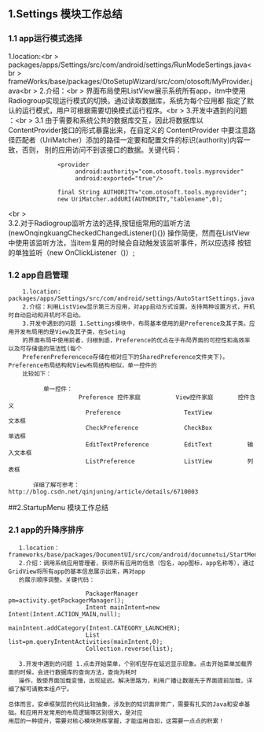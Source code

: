 ## 1.Settings 模块工作总结
### 1.1 app运行模式选择
1.location:<br \>
packages/apps/Settings/src/com/android/settings/RunModeSertings.java<br \>             frameWorks/base/packages/OtoSetupWizard/src/com/otosoft/MyProvider.java<br \>
2.介绍：<br \>
       界面布局使用ListView展示系统所有app，itm中使用Radiogroup实现运行模式的切换。通过读取数据库，系统为每个应用都
       指定了默认的运行模式，用户可根据需要切换模式运行程序。<br \>
3.开发中遇到的问题 ：<br \>
             3.1 由于需要和系统公共的数据库交互，因此将数据库以ContentProvider接口的形式暴露出来，在自定义的
             ContentProvider 中要注意路径匹配者（UriMatcher）添加的路径一定要和配置文件的标识(authority)内容一致，否则，
             别的应用访问不到该接口的数据。关键代码：
                                       
                  <provider  
                       android:authority="com.otosoft.tools.myprovider"
                       android:exported="true"/>

                  final String AUTHORITY="com.otosoft.tools.myprovider";
                  new UriMatcher.addURI(AUTHORITY,"tablename",0);
<br \>                  
              3.2.对于Radiogroup监听方法的选择,按钮组常用的监听方法(newOnqingkuangCheckedChangedListener(){})
             操作简便，然而在ListView中使用该监听方法，当item复用的时候会自动触发该监听事件，所以应选择
             按钮的单独监听（new OnClickListener（)）;


###    1.2 app自启管理
        1.location: packages/apps/Settings/src/com/android/settings/AutoStartSettings.java 
        2.介绍：利用ListView显示第三方应用，对app启动方式设置，支持两种设置方式，开机时自动启动和开机时不启动。
        3.开发中遇到的问题 1.Settings模块中，布局基本使用的是Preference及其子类。应用开发布局用的是View及其子类，在Seting
        的界面布局中使用前者，归根到底，Preference的优点在于布局界面的可控性和高效率以及可存储值的简洁性(每个
        PreferenPreferencece存储在相对应下的SharedPreference文件夹下)。Preference布局结构和View布局结构相似，单一控件的
        比较如下：                                

              单一控件：
                        Preference 控件家庭          View控件家庭       控件含义
                          Preference                  TextView           文本框
                          CheckPreference             CheckBox           单选框
                          EditTextPreference          EditText          输入文本框 
                          ListPreference              ListView          列表框
          
           详细了解可参考：http://blog.csdn.net/qinjuning/article/details/6710003

##2.StartupMenu 模块工作总结
###   2.1 app的升降序排序
       1.location：frameworks/base/packages/DocumentUI/src/com/android/documnetui/StartMenuActivity.java
       2.介绍：调用系统应用管理者，获得所有应用的信息（包名，app图标，app名称等），通过GridView将所有app的基本信息展示出来，再对app
       的展示顺序调整。关键代码：

                          PackagerManager pm=activity.getPackagerManager();
                          Intent mainIntent=new Intent(Intent.ACTION_MAIN,null);
                          mainIntent.addCategory(Intent.CATEGORY_LAUNCHER);
                          List list=pm.queryIntentActivities(mainIntent,0);
                          Collection.reverse(list);

       3.开发中遇到的问题 1.点击开始菜单，个别机型存在延迟显示现象。点击开始菜单加载界面的时候，会进行数据库的查询方法，查询为耗时
       操作，致使界面加载变慢，出现延迟。解决思路为，利用广播让数据先于界面提前加载，详细了解可请教本组卢宁。

    总体而言，安卓框架层的代码比较抽象，涉及到的知识面非常广，需要有扎实的Java和安卓基础。和应用开发常用的布局逻辑等区别很大，是对应
    用层的一种提升，需要对核心模块熟练掌握，才能运用自如，这需要一点点的积累！
